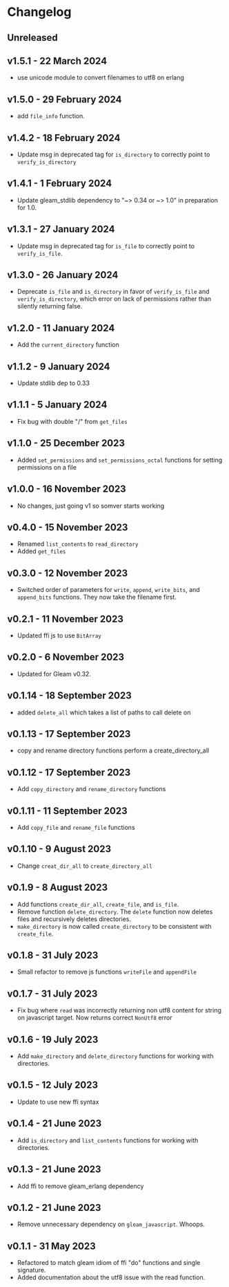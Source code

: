 # Changelog

## Unreleased

## v1.5.1 - 22 March 2024
- use unicode module to convert filenames to utf8 on erlang

## v1.5.0 - 29 February 2024
- add `file_info` function.

## v1.4.2 - 18 February 2024
- Update msg in deprecated tag for `is_directory` to correctly point to `verify_is_directory`

## v1.4.1 - 1 February 2024
- Update gleam_stdlib dependency to "~> 0.34 or ~> 1.0" in preparation for 1.0.

## v1.3.1 - 27 January 2024
- Update msg in deprecated tag for `is_file` to correctly point to `verify_is_file`.

## v1.3.0 - 26 January 2024
- Deprecate `is_file` and `is_directory` in favor of `verify_is_file` and `verify_is_directory`,
  which error on lack of permissions rather than silently returning false.

## v1.2.0 - 11 January 2024
- Add the `current_directory` function

## v1.1.2 - 9 January 2024
- Update stdlib dep to 0.33

## v1.1.1 - 5 January 2024
- Fix bug with double "/" from `get_files`

## v1.1.0 - 25 December 2023
- Added `set_permissions` and `set_permissions_octal` functions for setting
  permissions on a file

## v1.0.0 - 16 November 2023
- No changes, just going v1 so somver starts working

## v0.4.0 - 15 November 2023
- Renamed `list_contents` to `read_directory`
- Added `get_files`

## v0.3.0 - 12 November 2023
- Switched order of parameters for `write`, `append`, `write_bits`, and `append_bits` functions.
  They now take the filename first.

## v0.2.1 - 11 November 2023
- Updated ffi js to use `BitArray`

## v0.2.0 - 6 November 2023
- Updated for Gleam v0.32.

## v0.1.14 - 18 September 2023
- added `delete_all` which takes a list of paths to call delete on

## v0.1.13 - 17 September 2023
- copy and rename directory functions perform a create_directory_all

## v0.1.12 - 17 September 2023
- Add `copy_directory` and `rename_directory` functions

## v0.1.11 - 11 September 2023
- Add `copy_file` and `rename_file` functions

## v0.1.10 - 9 August 2023
- Change `creat_dir_all` to `create_directory_all`

## v0.1.9 - 8 August 2023
- Add functions `create_dir_all`, `create_file`, and `is_file`.
- Remove function `delete_directory`. The `delete` function now deletes files
  and recursively deletes directories.
- `make_directory` is now called `create_directory` to be consistent with `create_file`.

## v0.1.8 - 31 July 2023
- Small refactor to remove js functions `writeFile` and `appendFile`

## v0.1.7 - 31 July 2023
- Fix bug where `read` was incorrectly returning non utf8 content for string on 
    javascript target. Now returns correct `NonUtf8` error

## v0.1.6 - 19 July 2023
- Add `make_directory` and `delete_directory` functions for working with directories.

## v0.1.5 - 12 July 2023
- Update to use new ffi syntax

## v0.1.4 - 21 June 2023
- Add `is_directory` and `list_contents` functions for working with directories.

## v0.1.3 - 21 June 2023
- Add ffi to remove gleam_erlang dependency

## v0.1.2 - 21 June 2023
- Remove unnecessary dependency on `gleam_javascript`. Whoops.

## v0.1.1 - 31 May 2023
- Refactored to match gleam idiom of ffi "do" functions and single signature.
- Added documentation about the utf8 issue with the read function. 
